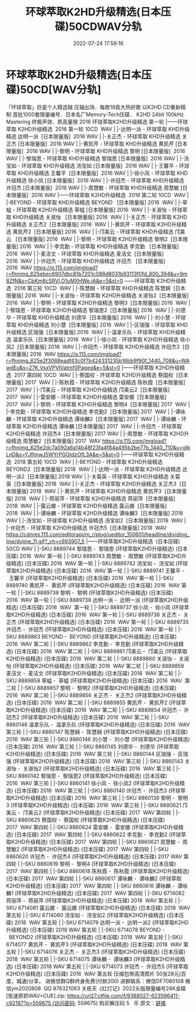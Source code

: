 ﻿---
title: 环球萃取K2HD升级精选(日本压碟)50CDWAV分轨
date: 2022-07-24 17:59:16
categories: 新碟专辑、稀有等精品
tags: 华语中文
---
# 环球萃取K2HD升级精选(日本压碟)50CD[WAV分轨]

「环球萃取」巨星个人精选辑
压轴出场．每款18首大热好歌 以K2HD
CD重新精制
首批1000套限量编号．日本名厂Memory-Tech压碟．
K2HD 24bit 100kHz
Mastering
终极声效．质高量限
2016 环球萃取K2HD升级精选 第一轮
|——环球萃取
K2HD升级精选  2016 第一轮
10CD  WAV
| |-达明一派 - 环球萃取
KHD升级精选
达明一派  [日本限量版]  2016
WAV
| |-关正杰 - 环球萃取
KHD升级精选 关正杰
[日本限量版]  2016
WAV
| |-黄凯芹 - 环球萃取
KHD升级精选 黄凯芹
[日本限量版]  2016
WAV
| |-黎明 - 环球萃取 KHD升级精选
黎明
[日本限量版]  2016
WAV
| |-黎瑞恩 - 环球萃取
KHD升级精选 黎瑞恩
[日本限量版]  2016
WAV
| |-汤宝如 - 环球萃取
KHD升级精选 汤宝如
[日本限量版]  2016
WAV
| |-王馨平 - 环球萃取
KHD升级精选
王馨平  [日本限量版]  2016
WAV
| |-徐小凤 - 环球萃取
KHD升级精选 徐小凤
[日本限量版]  2016
WAV
| |-许冠杰 - 环球萃取
KHD升级精选 许冠杰
[日本限量版]  2016
WAV
| |-周慧敏 - 环球萃取 KHD升级精选 周慧敏
[日本限量版]  2016
WAV
|——环球萃取
K2HD升级精选  2016 第二轮
10CD  WAV
| |-BEYOND - 环球萃取
KHD升级精选 BEYOND   [日本限量版]
2016  WAV
| |-草蜢 - 环球萃取
K2HD升级精选 草蜢 [日本限量版]
2016  WAV
| |-关淑怡 - 环球萃取
KHD升级精选 关淑怡   [日本限量版]
2016  WAV
| |-关正杰 - 环球萃取
K2HD升级精选 关正杰2  [日本限量版]
2016  WAV
| |-黄凯芹 - 环球萃取
K2HD升级精选 黄凯芹2  [日本限量版]
2016  WAV
| |-邝美云 - 环球萃取
KHD升级精选 邝美云   [日本限量版]
2016  WAV
| |-黎明 - 环球萃取
K2HD升级精选 黎明2  [日本限量版]
2016  WAV
| |-李克勤 - 环球萃取
KHD升级精选 李克勤   [日本限量版]
2016  WAV
| |-麦洁文 - 环球萃取
KHD升级精选 麦洁文  [日本限量版]
2016  WAV
| |-许冠杰 - 环球萃取
KHD升级精选 许冠杰   [日本限量版]
2016  WAV
https://q.115.com/imgload?r=fhnimg_625ebec6907dbc81b7201c088d8031b93113f0fd_800_394&u=9m8ZfN&s=CbKm8cSRVl.O1uMXHWe.jA&e=5&st=0
——环球萃取
K2HD升级精选  2016 第三轮
10CD  WAV
| |-陈慧娴 - 环球萃取
KHD升级精选 陈慧娴  [日本限量版]
2016  WAV
| |-关淑怡 - 环球萃取
K2HD升级精选 关淑怡2  [日本限量版]
2016  WAV
| |-黎明 - 环球萃取
K2HD升级精选 黎明3  [日本限量版]
2016  WAV
| |-黎瑞恩 - 环球萃取
K2HD升级精选 黎瑞恩2  [日本限量版]
2016  WAV
| |-刘德华 - 环球萃取
KHD升级精选 刘德华  [日本限量版]
2016  WAV
| |-刘小慧 - 环球萃取
KHD升级精选 刘小慧  [日本限量版]
2016  WAV
| |-区瑞强 - 环球萃取
KHD升级精选 区瑞强  [日本限量版]
2016  WAV
| |-温拿乐队 - 环球萃取
KHD升级精选 温拿乐队  [日本限量版]
2016  WAV
| |-徐小凤 - 环球萃取
K2HD升级精选 徐小凤2  [日本限量版]
2016  WAV
| |-许冠杰 - 环球萃取
K2HD升级精选 许冠杰3  [日本限量版]
2016  WAV
https://q.115.com/imgload?r=fhnimg_625e2f3068eadf43c0f7b424331235b16bb9f90f_1440_708&u=WAwdEu&s=27K.VsxVPVIVatmf0Pageg&e=5&st=0
|——环球萃取 K2HD升级精选  2017 第四轮
10CD  WAV
| |-蔡国权 - 环球萃取 K2HD升级精选 蔡国权  [日本限量版]
2017  WAV
| |-陈秋霞 - 环球萃取 K2HD升级精选 陈秋霞  [日本限量版]
2017  WAV
| |-邝美云 - 环球萃取 K2HD升级精选 邝美云2  [日本限量版]
2017  WAV
| |-雷安娜 - 环球萃取 K2HD升级精选 雷安娜  [日本限量版]
2017  WAV
| |-黎明 - 环球萃取 K2HD升级精选 黎明4  [日本限量版]
2017  WAV
| |-李克勤 - 环球萃取 K2HD升级精选 李克勤2  [日本限量版]
2017  WAV
| |-谭咏麟 - 环球萃取 K2HD升级精选 谭咏麟2  [日本限量版]
2017  WAV
| |-谭咏麟 - 环球萃取 K2HD升级精选 谭咏麟 [日本限量版]
2017  WAV
| |-许冠杰 - 环球萃取 K2HD升级精选 许冠杰4  [日本限量版] 2017
WAV
| |-周慧敏 - 环球萃取 K2HD升级精选 周慧敏2  [日本限量版]
2017  WAV
https://q.115.com/imgload?r=fhnimg_625e2dc7a092a6a14b48f23fa4f84a495b2be77b_1440_710&u=gIkLnD&s=YJflmwJ5WYrPGGtdzOfL3A&e=5&st=0
|——环球萃取 K2HD升级精选  2018 第五轮
10CD  WAV
| |-BEYOND - 环球萃取 K2HD升级精选 BEYOND2  [日本限量版]
2018  WAV
| |-达明一派 - 环球萃取 K2HD升级精选 达明一派2  [日本限量版] 2018
WAV
| |-关菊英 - 环球萃取 K2HD升级精选 关菊英  [日本限量版]
2018  WAV
| |-关正杰 - 环球萃取 K2HD升级精选 关正杰3  [日本限量版]
2018  WAV
| |-黄凯芹 - 环球萃取 K2HD升级精选 黄凯芹3  [日本限量版]
2018  WAV
| |-蒋丽萍 - 环球萃取 K2HD升级精选 蒋丽萍  [日本限量版]
2018  WAV
| |-露云娜 - 环球萃取 K2HD升级精选 露云娜  [日本限量版]
2018  WAV
| |-谭咏麟 - 环球萃取 K2HD升级精选 谭咏麟3  [日本限量版] 2018
WAV
| |-汤宝如 - 环球萃取 K2HD升级精选 汤宝如2  [日本限量版]
2018  WAV
| |-许冠杰 - 环球萃取 K2HD升级精选 许冠杰5  [日本限量版]
2018  WAV
https://cdnres.115.com/editorapi/m_r/plug/ueditor_150601/headline/dividing_line/dvline_11.gif?_vh=c693907_5
|——环球萃取K2HD升级精选  (日本压碟) 50CD
WAV
|
|-SKU 8889744 黎瑞恩 -  黎瑞恩 (环球萃取K2HD升级精选) (日本压碟)
2016  WAV
第一轮
| |-SKU 8889743 周慧敏 -  周慧敏 (环球萃取K2HD升级精选) (日本压碟)
2016  WAV
第一轮
| |-SKU 8889742 汤宝如 -  汤宝如 (环球萃取K2HD升级精选) (日本压碟)
2016  WAV
第一轮
| |-SKU 8889741 王馨平 -  王馨平 (环球萃取K2HD升级精选) (日本压碟)
2016  WAV
第一轮
| |-SKU 8889740 黄凯芹 -  黄凯芹 (环球萃取K2HD升级精选) (日本压碟)
2016  WAV
第一轮
| |-SKU 8889739 黎明 -  黎明 (环球萃取K2HD升级精选) (日本压碟)
2016  WAV
第一轮
| |-SKU 8889738 达明一派 -  达明一派 (环球萃取K2HD升级精选) (日本压碟)
2016  WAV  第一轮
| |-SKU 8889737 徐小凤 -  徐小凤 (环球萃取K2HD升级精选) (日本压碟)
2016  WAV
第一轮
| |-SKU 8889736 关正杰 -  关正杰 (环球萃取K2HD升级精选) (日本压碟)
2016  WAV
第一轮
| |-SKU 8889735 许冠杰 -  许冠杰 (环球萃取K2HD升级精选) (日本压碟)
2016  WAV
第一轮
| |-SKU 8889863 BEYOND -  BEYOND (环球萃取K2HD升级精选) (日本压碟)
2016  WAV
第二轮
| |-SKU 8889862 李克勤 -  李克勤 (环球萃取K2HD升级精选) (日本压碟)
2016  WAV
第二轮
| |-SKU 8889861 邝美云 -  邝美云 (环球萃取K2HD升级精选) (日本压碟)
2016  WAV
第二轮
| |-SKU 8889860 关淑怡 -  关淑怡 (环球萃取K2HD升级精选) (日本压碟)
2016  WAV
第二轮
| |-SKU 8889859 麦洁文 -  麦洁文 (环球萃取K2HD升级精选) (日本压碟)
2016  WAV
第二轮
| |-SKU 8889858 草蜢 -  草蜢 (环球萃取K2HD升级精选) (日本压碟)
2016  WAV  第二轮
| |-SKU 8889857 黎明 -  黎明2 (环球萃取K2HD升级精选) (日本压碟)
2016  WAV
第二轮
| |-SKU 8889856 关正杰 -  关正杰2 (环球萃取K2HD升级精选) (日本压碟)
2016  WAV
第二轮
| |-SKU 8889855 黄凯芹 -  黄凯芹2 (环球萃取K2HD升级精选) (日本压碟)
2016  WAV
第二轮
| |-SKU 8889854 许冠杰 -  许冠杰2 (环球萃取K2HD升级精选) (日本压碟)
2016  WAV
第二轮
| |-SKU 8860148 温拿乐队 -  温拿乐队 (环球萃取K2HD升级精选) (日本压碟)
2016  WAV 第三轮
| |-SKU 8860147 陈慧娴 -  陈慧娴 (环球萃取K2HD升级精选) (日本压碟)
2016  WAV 第三轮
| |-SKU 8860146 刘小慧 -  刘小慧 (环球萃取K2HD升级精选) (日本压碟)
2016  WAV 第三轮
| |-SKU 8860145 刘德华 -  刘德华 (环球萃取K2HD升级精选) (日本压碟)
2016  WAV 第三轮
| |-SKU 8860144 区瑞强 -  区瑞强 (环球萃取K2HD升级精选) (日本压碟)
2016  WAV 第三轮
| |-SKU 8860143 关淑怡 -  关淑怡2 (环球萃取K2HD升级精选) (日本压碟)
2016  WAV 第三轮
| |-SKU 8860142 黎瑞恩 -  黎瑞恩2 (环球萃取K2HD升级精选) (日本压碟)
2016  WAV 第三轮
| |-SKU 8860141 徐小凤 -  徐小凤2 (环球萃取K2HD升级精选) (日本压碟)
2016  WAV 第三轮
| |-SKU 8860140 许冠杰 -  许冠杰3 (环球萃取K2HD升级精选) (日本压碟)
2016  WAV 第三轮
| |-SKU 8860139 黎明 -  黎明3 (环球萃取K2HD升级精选) (日本压碟)
2016  WAV 第三轮
| |-SKU 8880621 邝美云 -  邝美云2 (环球萃取K2HD升级精选) (日本压碟)
2017  WAV
第四轮
| |-SKU 8860625 蔡国权 -  蔡国权 (环球萃取K2HD升级精选) (日本压碟)
2017  WAV
第四轮
| |-SKU 8860624 雷安娜 -  雷安娜 (环球萃取K2HD升级精选) (日本压碟)
2017  WAV
第四轮
| |-SKU 8860622 李克勤 -  李克勤2 (环球萃取K2HD升级精选) (日本压碟)
2017  WAV
第四轮
| |-SKU 8860621 周慧敏 -  周慧敏2 (环球萃取K2HD升级精选) (日本压碟)
2017  WAV
第四轮
| |-SKU 8860620 许冠杰 -  许冠杰4 (环球萃取K2HD升级精选) (日本压碟) 2017 WAV
第四轮
| |-SKU 8860619 黎明 -  黎明4 (环球萃取K2HD升级精选) (日本压碟)
2017  WAV
第四轮
| |-SKU 8860618 陈秋霞 -  陈秋霞 (环球萃取K2HD升级精选) (日本压碟)
2017  WAV
第四轮
| |-SKU 8860617 谭咏麟 -  谭咏麟2 (环球萃取K2HD升级精选) (日本压碟)
2017  WAV
第四轮
| |-SKU 8860616 谭咏麟 -  谭咏麟1 (环球萃取K2HD升级精选) (日本压碟)
2017  WAV
第四轮
| |-SKU 6714082 蒋丽萍 -  蒋丽萍 (环球萃取K2HD升级精选) (日本压碟)
2018  WAV
第五轮
| |-SKU 6714081 露云娜 -  露云娜 (环球萃取K2HD升级精选) (日本压碟)
2018  WAV
第五轮
| |-SKU 6714080 汤宝如 -  汤宝如2 (环球萃取K2HD升级精选) (日本压碟)
2018  WAV
第五轮
| |-SKU 6714079 达明一派 -  达明一派2 (环球萃取K2HD升级精选) (日本压碟) 2018 WAV
第五轮
| |-SKU 6714078 BEYOND -  BEYOND2 (环球萃取K2HD升级精选) (日本压碟)
2018  WAV
第五轮
| |-SKU 6714077 黄凯芹 -  黄凯芹3 (环球萃取K2HD升级精选) (日本压碟)
2018  WAV
第五轮
| |-SKU 6714076 关正杰 -  关正杰3 (环球萃取K2HD升级精选) (日本压碟)
2018  WAV
第五轮
| |-SKU 6714075 谭咏麟 -  谭咏麟3 (环球萃取K2HD升级精选) (日本压碟) 2018 WAV
第五轮
| |-SKU 6714073 许冠杰 -  许冠杰5 (环球萃取K2HD升级精选) (日本压碟)
2016  WAV 第五轮
压缩包带高清图片
50张28元(百度，城通)分享。
进微信群Q群终身免费(付款200)
进群联系：微信DF7080108 微信ym2020808  QQ
876321063
关栋天《红灯记》2022头版限量编号24K金碟[低速原抓WAV+CUE].zip: https://url27.ctfile.com/f/9388027-623596411-c92187?p=559675 (访问密码:
559675) 购买解压码 5   币
原文：[链接](https://blog.sina.com.cn/s/blog_1647c7e7601030yj6.html)